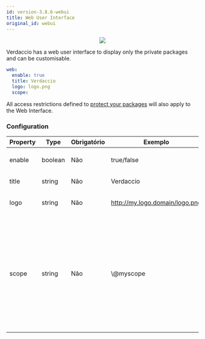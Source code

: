 ```yaml
---
id: version-3.8.6-webui
title: Web User Interface
original_id: webui
---
```


<p align="center"><img src="https://github.com/verdaccio/verdaccio/blob/master/assets/gif/verdaccio_big_30.gif?raw=true"></p>

Verdaccio has a web user interface to display only the private packages and can be customisable.

```yaml
web:
  enable: true
  title: Verdaccio
  logo: logo.png
  scope:
```

All access restrictions defined to [protect your packages](protect-your-dependencies.md) will also apply to the Web Interface.

### Configuration

| Property | Type    | Obrigatório | Exemplo                        | Support | Descrição                                                                                                                                            |
| -------- | ------- | ----------- | ------------------------------ | ------- | ---------------------------------------------------------------------------------------------------------------------------------------------------- |
| enable   | boolean | Não         | true/false                     | all     | habilitar a interface web                                                                                                                            |
| title    | string  | Não         | Verdaccio                      | all     | Título da página web                                                                                                                                 |
| logo     | string  | Não         | http://my.logo.domain/logo.png | all     | URI onde o logo se encontra                                                                                                                          |
| scope    | string  | Não         | \\@myscope                   | all     | If you're using this registry for a specific module scope, specify that scope to set it in the webui instructions header (note: escape @ with \\@) |